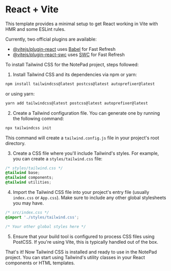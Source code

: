 # React + Vite

This template provides a minimal setup to get React working in Vite with HMR and some ESLint rules.

Currently, two official plugins are available:

- [@vitejs/plugin-react](https://github.com/vitejs/vite-plugin-react/blob/main/packages/plugin-react/README.md) uses [Babel](https://babeljs.io/) for Fast Refresh
- [@vitejs/plugin-react-swc](https://github.com/vitejs/vite-plugin-react-swc) uses [SWC](https://swc.rs/) for Fast Refresh


To install Tailwind CSS for the NotePad project, steps followed:

1. Install Tailwind CSS and its dependencies via npm or yarn:

```bash
npm install tailwindcss@latest postcss@latest autoprefixer@latest
```

or using yarn:

```bash
yarn add tailwindcss@latest postcss@latest autoprefixer@latest
```

2. Create a Tailwind configuration file. You can generate one by running the following command:

```bash
npx tailwindcss init
```

This command will create a `tailwind.config.js` file in your project's root directory.

3. Create a CSS file where you'll include Tailwind's styles. For example, you can create a `styles/tailwind.css` file:

```css
/* styles/tailwind.css */
@tailwind base;
@tailwind components;
@tailwind utilities;
```

4. Import the Tailwind CSS file into your project's entry file (usually `index.css` or `App.css`). Make sure to include any other global stylesheets you may have.

```css
/* src/index.css */
@import './styles/tailwind.css';

/* Your other global styles here */
```

5. Ensure that your build tool is configured to process CSS files using PostCSS. If you're using Vite, this is typically handled out of the box.

That's it! Now Tailwind CSS is installed and ready to use in the NotePad project. You can start using Tailwind's utility classes in your React components or HTML templates.
